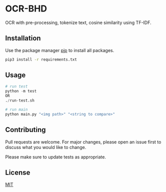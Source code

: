 # OCR-BHD

OCR with pre-processing, tokenize text, cosine similarity using TF-IDF.

## Installation

Use the package manager [pip](https://pip.pypa.io/en/stable/) to install all packages.

```bash
pip3 install -r requirements.txt
```

## Usage

```python
# run test
python -m test
OR
./run-test.sh

# run main
python main.py "<img path>" "<string to compare>"

```

## Contributing

Pull requests are welcome. For major changes, please open an issue first
to discuss what you would like to change.

Please make sure to update tests as appropriate.

## License

[MIT](./LICENSE)